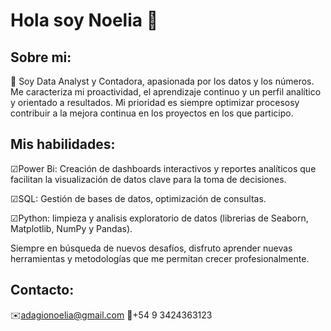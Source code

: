 # Hola soy Noelia 👋

## Sobre mi:

👩 Soy Data Analyst y Contadora, apasionada por los datos y los números. 
Me caracteriza mi proactividad,  el aprendizaje continuo y un perfil analítico y orientado a resultados. 
Mi prioridad es siempre optimizar procesosy contribuir a la mejora continua en los proyectos en los que participo.

## Mis habilidades:

☑Power Bi: Creación de dashboards interactivos y reportes analíticos que facilitan la visualización de datos clave para la toma de decisiones.

☑SQL: Gestión de bases de datos, optimización de consultas.

☑Python: limpieza y analisis exploratorio de datos (librerias de Seaborn, Matplotlib, NumPy y Pandas).

Siempre en búsqueda de nuevos desafíos, disfruto aprender nuevas herramientas y metodologías que me permitan crecer profesionalmente.

## Contacto:

✉️adagionoelia@gmail.com
📱+54 9 3424363123
